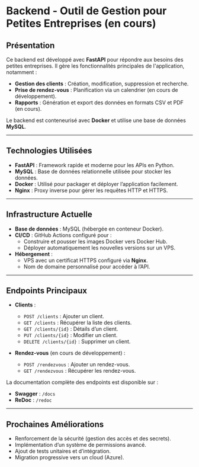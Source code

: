 # Backend - Outil de Gestion pour Petites Entreprises (en cours)  

## **Présentation**  
Ce backend est développé avec **FastAPI** pour répondre aux besoins des petites entreprises. Il gère les fonctionnalités principales de l'application, notamment :  
- **Gestion des clients** : Création, modification, suppression et recherche.  
- **Prise de rendez-vous** : Planification via un calendrier (en cours de développement).  
- **Rapports** : Génération et export des données en formats CSV et PDF (en cours).  

Le backend est conteneurisé avec **Docker** et utilise une base de données **MySQL**.  

---

## **Technologies Utilisées**  
- **FastAPI** : Framework rapide et moderne pour les APIs en Python.  
- **MySQL** : Base de données relationnelle utilisée pour stocker les données.  
- **Docker** : Utilisé pour packager et déployer l’application facilement.  
- **Nginx** : Proxy inverse pour gérer les requêtes HTTP et HTTPS.  

---

## **Infrastructure Actuelle**  
- **Base de données** : MySQL (hébergée en conteneur Docker).  
- **CI/CD** : GitHub Actions configuré pour :  
  - Construire et pousser les images Docker vers Docker Hub.  
  - Déployer automatiquement les nouvelles versions sur un VPS.  
- **Hébergement** :  
  - VPS avec un certificat HTTPS configuré via **Nginx**.  
  - Nom de domaine personnalisé pour accéder à l’API.  

---

## **Endpoints Principaux**  
- **Clients** :  
  - `POST /clients` : Ajouter un client.  
  - `GET /clients` : Récupérer la liste des clients.  
  - `GET /clients/{id}` : Détails d’un client.  
  - `PUT /clients/{id}` : Modifier un client.  
  - `DELETE /clients/{id}` : Supprimer un client.  

- **Rendez-vous** (en cours de développement) :  
  - `POST /rendezvous` : Ajouter un rendez-vous.  
  - `GET /rendezvous` : Récupérer les rendez-vous.  

La documentation complète des endpoints est disponible sur :  
- **Swagger** : `/docs`  
- **ReDoc** : `/redoc`  

---

## **Prochaines Améliorations**  
- Renforcement de la sécurité (gestion des accès et des secrets).  
- Implémentation d’un système de permissions avancé.  
- Ajout de tests unitaires et d’intégration.  
- Migration progressive vers un cloud (Azure).  
